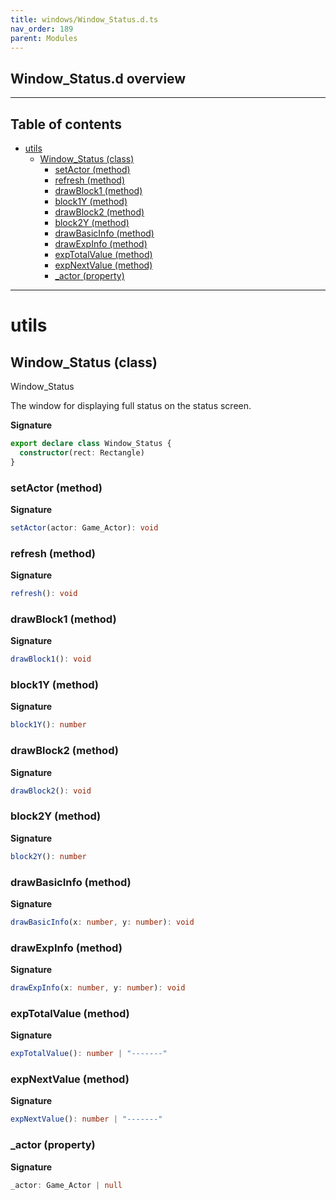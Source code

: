 ```yaml
---
title: windows/Window_Status.d.ts
nav_order: 189
parent: Modules
---
```


## Window_Status.d overview

---

<h2 class="text-delta">Table of contents</h2>

- [utils](#utils)
  - [Window_Status (class)](#window_status-class)
    - [setActor (method)](#setactor-method)
    - [refresh (method)](#refresh-method)
    - [drawBlock1 (method)](#drawblock1-method)
    - [block1Y (method)](#block1y-method)
    - [drawBlock2 (method)](#drawblock2-method)
    - [block2Y (method)](#block2y-method)
    - [drawBasicInfo (method)](#drawbasicinfo-method)
    - [drawExpInfo (method)](#drawexpinfo-method)
    - [expTotalValue (method)](#exptotalvalue-method)
    - [expNextValue (method)](#expnextvalue-method)
    - [\_actor (property)](#_actor-property)

---

# utils

## Window_Status (class)

Window_Status

The window for displaying full status on the status screen.

**Signature**

```ts
export declare class Window_Status {
  constructor(rect: Rectangle)
}
```

### setActor (method)

**Signature**

```ts
setActor(actor: Game_Actor): void
```

### refresh (method)

**Signature**

```ts
refresh(): void
```

### drawBlock1 (method)

**Signature**

```ts
drawBlock1(): void
```

### block1Y (method)

**Signature**

```ts
block1Y(): number
```

### drawBlock2 (method)

**Signature**

```ts
drawBlock2(): void
```

### block2Y (method)

**Signature**

```ts
block2Y(): number
```

### drawBasicInfo (method)

**Signature**

```ts
drawBasicInfo(x: number, y: number): void
```

### drawExpInfo (method)

**Signature**

```ts
drawExpInfo(x: number, y: number): void
```

### expTotalValue (method)

**Signature**

```ts
expTotalValue(): number | "-------"
```

### expNextValue (method)

**Signature**

```ts
expNextValue(): number | "-------"
```

### \_actor (property)

**Signature**

```ts
_actor: Game_Actor | null
```
